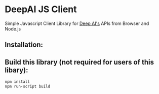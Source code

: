 # DeepAI JS Client
Simple Javascript Client Library for [Deep AI's](https://deepai.org) APIs from Browser and Node.js

## Installation:



## Build this library (not required for users of this libary): 

```bash
npm install
npm run-script build
```
